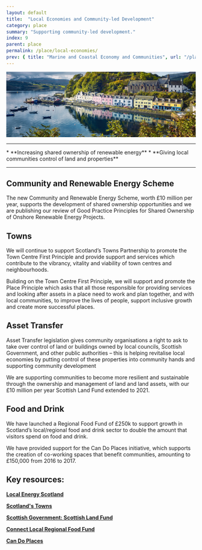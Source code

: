 ```yaml
---
layout: default
title:  "Local Economies and Community-led Development"
category: place
summary: "Supporting community-led development."
index: 9
parent: place
permalink: /place/local-economies/
prev: { title: "Marine and Coastal Economy and Communities", url: "/place/marine-and-coastal" }
---
```

![Marine Photo](/assets/images/pageimages/place8.jpg)
<br>
<hr>
* **Increasing shared ownership of renewable energy**
* **Giving local communities control of land and properties**

<hr>

## Community and Renewable Energy Scheme 

The new Community and Renewable Energy Scheme, worth £10 million per year, supports the development of shared ownership opportunities and we are publishing our review of Good Practice Principles for Shared Ownership of Onshore Renewable Energy Projects.

## Towns

We will continue to support Scotland’s Towns Partnership to promote the Town Centre First Principle and provide support and services which contribute to the vibrancy, vitality and viability of town centres and neighbourhoods.

Building on the Town Centre First Principle, we will support and promote the Place Principle which asks that all those responsible for providing services and looking after assets in a place need to work and plan together, and with local communities, to improve the lives of people, support inclusive growth and create more successful places.

## Asset Transfer 

Asset Transfer legislation gives community organisations a right to ask to take over control of land or buildings owned by local councils, Scottish Government, and other public authorities – this is helping revitalise local economies by putting control of these properties into community hands and supporting community development

We are supporting communities to become more resilient and sustainable through the ownership and management of land and land assets, with our £10 million per year Scottish Land Fund extended to 2021.

## Food and Drink

We have launched a Regional Food Fund of £250k to support growth in Scotland’s local/regional food and drink sector to double the amount that visitors spend on food and drink.

We have provided support for the Can Do Places initiative, which supports the creation of co-working spaces that benefit communities, amounting to £150,000 from 2016 to 2017.


## Key resources:
**[Local Energy Scotland](https://www.localenergy.scot/)**  

**[Scotland's Towns](https://www.scotlandstowns.org/)**

**[Scottish Government: Scottish Land Fund](https://beta.gov.scot/policies/land-reform/scottish-land-fund/)**

**[Connect Local Regional Food Fund](https://connectlocal.scot/funding/regional-food-fund/)**

**[Can Do Places](http://www.candoplaces.org/)**

